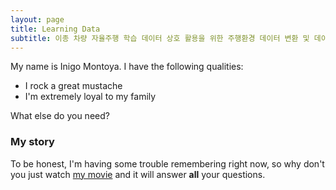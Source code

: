 ```yaml
---
layout: page
title: Learning Data
subtitle: 이종 차량 자율주행 학습 데이터 상호 활용을 위한 주행환경 데이터 변환 및 데이터 검증 기술 개발
---
```


My name is Inigo Montoya. I have the following qualities:

- I rock a great mustache
- I'm extremely loyal to my family

What else do you need?

### My story

To be honest, I'm having some trouble remembering right now, so why don't you just watch [my movie](https://en.wikipedia.org/wiki/The_Princess_Bride_%28film%29) and it will answer **all** your questions.
